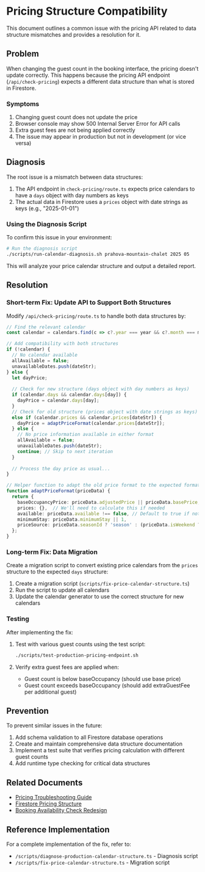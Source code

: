 # Pricing Structure Compatibility

This document outlines a common issue with the pricing API related to data structure mismatches and provides a resolution for it.

## Problem

When changing the guest count in the booking interface, the pricing doesn't update correctly. This happens because the pricing API endpoint (`/api/check-pricing`) expects a different data structure than what is stored in Firestore.

### Symptoms

1. Changing guest count does not update the price
2. Browser console may show 500 Internal Server Error for API calls
3. Extra guest fees are not being applied correctly
4. The issue may appear in production but not in development (or vice versa)

## Diagnosis

The root issue is a mismatch between data structures:

1. The API endpoint in `check-pricing/route.ts` expects price calendars to have a `days` object with day numbers as keys
2. The actual data in Firestore uses a `prices` object with date strings as keys (e.g., "2025-01-01")

### Using the Diagnosis Script

To confirm this issue in your environment:

```bash
# Run the diagnosis script
./scripts/run-calendar-diagnosis.sh prahova-mountain-chalet 2025 05
```

This will analyze your price calendar structure and output a detailed report.

## Resolution

### Short-term Fix: Update API to Support Both Structures

Modify `/api/check-pricing/route.ts` to handle both data structures by:

```typescript
// Find the relevant calendar
const calendar = calendars.find(c => c?.year === year && c?.month === month);

// Add compatibility with both structures
if (!calendar) {
  // No calendar available
  allAvailable = false;
  unavailableDates.push(dateStr);
} else {
  let dayPrice;
  
  // Check for new structure (days object with day numbers as keys)
  if (calendar.days && calendar.days[day]) {
    dayPrice = calendar.days[day];
  } 
  // Check for old structure (prices object with date strings as keys)
  else if (calendar.prices && calendar.prices[dateStr]) {
    dayPrice = adaptPriceFormat(calendar.prices[dateStr]);
  } else {
    // No price information available in either format
    allAvailable = false;
    unavailableDates.push(dateStr);
    continue; // Skip to next iteration
  }
  
  // Process the day price as usual...
}

// Helper function to adapt the old price format to the expected format
function adaptPriceFormat(priceData) {
  return {
    baseOccupancyPrice: priceData.adjustedPrice || priceData.basePrice,
    prices: {},  // We'll need to calculate this if needed
    available: priceData.available !== false, // Default to true if not specified
    minimumStay: priceData.minimumStay || 1,
    priceSource: priceData.seasonId ? 'season' : (priceData.isWeekend ? 'weekend' : 'base')
  };
}
```

### Long-term Fix: Data Migration

Create a migration script to convert existing price calendars from the `prices` structure to the expected `days` structure:

1. Create a migration script (`scripts/fix-price-calendar-structure.ts`)
2. Run the script to update all calendars
3. Update the calendar generator to use the correct structure for new calendars

### Testing

After implementing the fix:

1. Test with various guest counts using the test script:
   ```bash
   ./scripts/test-production-pricing-endpoint.sh
   ```

2. Verify extra guest fees are applied when:
   - Guest count is below baseOccupancy (should use base price)
   - Guest count exceeds baseOccupancy (should add extraGuestFee per additional guest)

## Prevention

To prevent similar issues in the future:

1. Add schema validation to all Firestore database operations
2. Create and maintain comprehensive data structure documentation
3. Implement a test suite that verifies pricing calculation with different guest counts
4. Add runtime type checking for critical data structures

## Related Documents

- [Pricing Troubleshooting Guide](/docs/PRICING_TROUBLESHOOTING.md)
- [Firestore Pricing Structure](/docs/implementation/firestore-pricing-structure.md)
- [Booking Availability Check Redesign](/docs/implementation/booking-availability-check-redesign.md)

## Reference Implementation

For a complete implementation of the fix, refer to:
- `/scripts/diagnose-production-calendar-structure.ts` - Diagnosis script
- `/scripts/fix-price-calendar-structure.ts` - Migration script